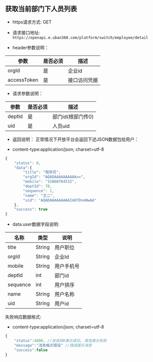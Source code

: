 ## 	获取当前部门下人员列表


* https请求方式: GET

* 请求接口地址: `https://openapi.e.uban360.com/platform/switch/employee/detail`

* header参数说明：

参数 | 是否必须 | 描述
------------ | ------------- | -------------
orgId | 是 |  企业id
accessToken | 是 | 接口访问凭据

* 请求参数说明：

参数 | 是否必须 | 描述
------------ | ------------- | -------------
deptId | 是 |  部门id(根部门传0)
uid    | 是 |  人员uid

* 返回说明：
正常情况下开放平台会返回下述JSON数据包给用户：

* content-type:application/json; charset=utf-8

```javascript
{
	"status": 0,
	"data":{
		"title": "程序员",
		"orgId": "AQADAAAAAAAAAA==",
		"mobile": "15868764532",
		"deptId": 78,
		"sequence": 1,
		"name": "王二",
		"uid": "AQADAAAAAAAAAImO7DneWwAA"
	},
	"success": true
}
```

* data.user数据字段说明:


名称 | 类型 | 说明
------------ | ------------- | -------------
title | String |  用户职位
orgId | String |  企业Id
mobile| String |  用户手机号
deptId| int |  部门id
sequence| int |  用户排序
name| String |  用户名称
uid | String |  用户id


失败响应数据格式:

* content-type:application/json; charset=utf-8

```javascript
{
    "status":4800, //状态码0表示成功, 其他表示失败
    "message":"消息格式错误" //错误提示消息
	"success":false
}
```